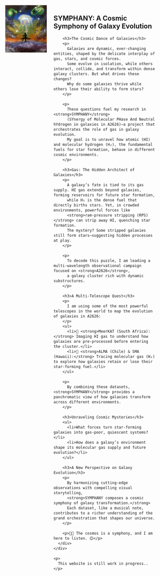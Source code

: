 <head>
  <style>
    .column.is-one-quarter {
      float: right;
      margin-left: 1.5rem; /* Space between text and image */
      max-width: 300px; /* Adjust image width */
    }

    .column.is-one-quarter img {
      width: 100%; /* Makes sure the image scales properly */
      height: auto; /* Maintains aspect ratio */
      border-radius: 10px; /* Optional: Rounds corners for aesthetics */
    }

    @media screen and (max-width: 768px) {
      .column.is-one-quarter {
        float: none;
        margin-left: 0;
        margin-bottom: 1rem;
        max-width: 100%; /* Full width on small screens */
      }
    }
  </style>
</head>

<section class="section">
  <div class="container">
    <div class="columns">
      <div class="column is-one-quarter">
        <img src="/assets/Thesis_cover_TD.jpg" alt="Figure" width="450" height="150">
      </div>
      <div class="column">
        <h2>SYMPHANY: A Cosmic Symphony of Galaxy Evolution</h2>

        <h3>The Cosmic Dance of Galaxies</h3>
        <p>
          Galaxies are dynamic, ever-changing entities, shaped by the delicate interplay of gas, stars, and cosmic forces.
          Some evolve in isolation, while others interact, collide, and transform within dense galaxy clusters. But what drives these changes?
          Why do some galaxies thrive while others lose their ability to form stars?
        </p>

        <p>
          These questions fuel my research in <strong>SYMPHANY</strong> 
          (SYnergy of Molecular PHase And Neutral hYdrogen in galaxies in A2626)—a project that orchestrates the role of gas in galaxy evolution.
          My goal is to unravel how atomic (HI) and molecular hydrogen (H₂), the fundamental fuels for star formation, behave in different cosmic environments.
        </p>

        <h3>Gas: The Hidden Architect of Galaxies</h3>
        <p>
          A galaxy’s fate is tied to its gas supply. HI gas extends beyond galaxies, forming reservoirs for future star formation, 
          while H₂ is the dense fuel that directly births stars. Yet, in crowded environments, powerful forces like 
          <strong>ram-pressure stripping (RPS)</strong> can strip away HI, quenching star formation. 
          The mystery? Some stripped galaxies still form stars—suggesting hidden processes at play.
        </p>

        <p>
          To decode this puzzle, I am leading a multi-wavelength observational campaign focused on <strong>A2626</strong>, 
          a galaxy cluster rich with dynamic substructures.
        </p>

        <h3>A Multi-Telescope Quest</h3>
        <p>
          I am using some of the most powerful telescopes in the world to map the evolution of galaxies in A2626:
        </p>
        <ul>
          <li>🔭 <strong>MeerKAT (South Africa):</strong> Imaging HI gas to understand how galaxies are pre-processed before entering the cluster.</li>
          <li>🔭 <strong>ALMA (Chile) & SMA (Hawaii):</strong> Tracing molecular gas (H₂) to explore how galaxies retain or lose their star-forming fuel.</li>
        </ul>

        <p>
          By combining these datasets, <strong>SYMPHANY</strong> provides a panchromatic view of how galaxies transform across different environments.
        </p>

        <h3>Unraveling Cosmic Mysteries</h3>
        <ul>
          <li>What forces turn star-forming galaxies into gas-poor, quiescent systems?</li>
          <li>How does a galaxy’s environment shape its molecular gas supply and future evolution?</li>
        </ul>

        <h3>A New Perspective on Galaxy Evolution</h3>
        <p>
          By harmonizing cutting-edge observations with compelling visual storytelling, 
          <strong>SYMPHANY composes a cosmic symphony of galaxy transformation.</strong> 
          Each dataset, like a musical note, contributes to a richer understanding of the grand orchestration that shapes our universe.
        </p>

        <p>🔭✨ The cosmos is a symphony, and I am here to listen. 😊</p>
      </div>
    </div>

    <p>
      This website is still work in progress.. 
    </p>

  </div>
</section>
